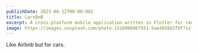 ```yaml
---
publishDate: 2023-08-12T00:00:00Z
title: CarsBnB
excerpt: A cross-platform mobile application written in Flutter for renting privately owned vehicles.
image: https://images.unsplash.com/photo-1516996087931-5ae405802f9f?ixlib=rb-4.0.3&ixid=M3wxMjA3fDB8MHxwaG90by1wYWdlfHx8fGVufDB8fHx8fA%3D%3D&auto=format&fit=crop&w=2070&q=80
---
```


Like Airbnb but for cars.